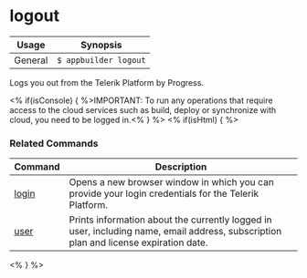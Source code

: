 logout
==========

Usage | Synopsis
------|-------
General | `$ appbuilder logout`

Logs you out from the Telerik Platform by Progress.

<% if(isConsole) { %>IMPORTANT: To run any operations that require access to the cloud services such as build, deploy or synchronize with cloud, you need to be logged in.<% } %>
<% if(isHtml) { %>
### Related Commands

Command | Description
----------|----------
[login](login.html) | Opens a new browser window in which you can provide your login credentials for the Telerik Platform.
[user](user.html) | Prints information about the currently logged in user, including name, email address, subscription plan and license expiration date.
<% } %>
